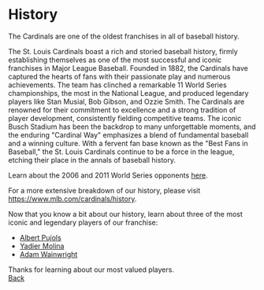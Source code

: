 # History

The Cardinals are one of the oldest franchises in all of baseball history. 

The St. Louis Cardinals boast a rich and storied baseball history, firmly establishing themselves as one of the most successful and iconic franchises in Major League Baseball. Founded in 1882, the Cardinals have captured the hearts of fans with their passionate play and numerous achievements. The team has clinched a remarkable 11 World Series championships, the most in the National League, and produced legendary players like Stan Musial, Bob Gibson, and Ozzie Smith. The Cardinals are renowned for their commitment to excellence and a strong tradition of player development, consistently fielding competitive teams. The iconic Busch Stadium has been the backdrop to many unforgettable moments, and the enduring "Cardinal Way" emphasizes a blend of fundamental baseball and a winning culture. With a fervent fan base known as the "Best Fans in Baseball," the St. Louis Cardinals continue to be a force in the league, etching their place in the annals of baseball history.

Learn about the 2006 and 2011 World Series opponents [here](https://github.com/wardenevanMU/IT1600MarkdownPages/blob/Master/WorldSeriesRings.md).

For a more extensive breakdown of our history, please visit https://www.mlb.com/cardinals/history. 

Now that you know a bit about our history, learn about three of the most iconic and legendary players of our franchise:

- [Albert Pujols](https://github.com/wardenevanMU/IT1600MarkdownPages/blob/Master/AlbertPujols.md)
- [Yadier Molina](https://github.com/wardenevanMU/IT1600MarkdownPages/blob/Master/YadierMolina.md)
- [Adam Wainwright](https://github.com/wardenevanMU/IT1600MarkdownPages/blob/Master/AdamWainwright.md)

Thanks for learning about our most valued players. 
<br>
[Back](https://github.com/wardenevanMU/IT1600MarkdownPages/blob/Master/README.md)

